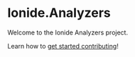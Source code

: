 # Ionide.Analyzers

Welcome to the Ionide Analyzers project.

Learn how to [get started contributing]({{fsdocs-next-page-link}})!
